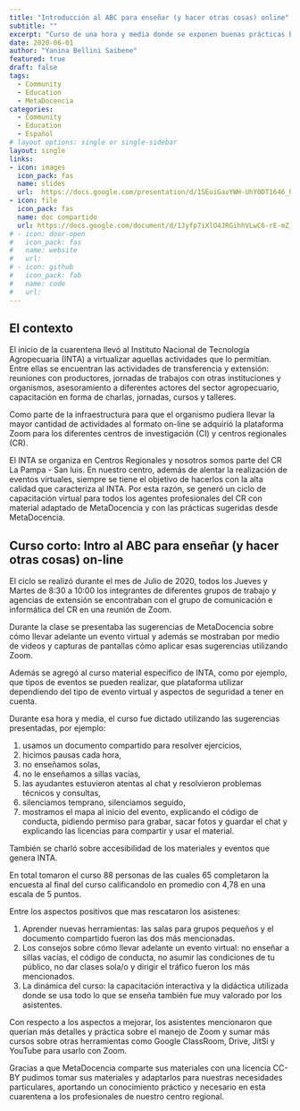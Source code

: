 ```yaml
---
title: "Introducción al ABC para enseñar (y hacer otras cosas) online"
subtitle: ""
excerpt: "Curso de una hora y media donde se exponen buenas prácticas basadas en evidencia para organizar buenos eventos on-line"
date: 2020-06-01
author: "Yanina Bellini Saibene"
featured: true
draft: false
tags:
  - Community
  - Education
  - MetaDocencia
categories:
  - Community
  - Education
  - Español
# layout options: single or single-sidebar
layout: single
links:
- icon: images
  icon_pack: fas
  name: slides
  url:  https://docs.google.com/presentation/d/1SEuiGavYWH-UhY0DT1646_h0Z1jpQqUVczE7jUQQgYw/edit?usp=sharing
- icon: file
  icon_pack: fas
  name: doc compartido
  url: https://docs.google.com/document/d/1Jyfp7iXlO4JRGihhVLwC6-rE-mZ_ZKKCQBBrTeSWLpU/edit?usp=sharing
# - icon: door-open
#   icon_pack: fas
#   name: website
#   url: 
# - icon: github
#   icon_pack: fab
#   name: code
#   url: 
---
```


## El contexto

El inicio de la cuarentena llevó al Instituto Nacional de Tecnología Agropecuaria (INTA) a virtualizar aquellas actividades que lo permitían. Entre ellas se encuentran las actividades de transferencia y extensión: reuniones con productores, jornadas de trabajos con otras instituciones y organismos, asesoramiento a diferentes actores del sector agropecuario, capacitación en forma de charlas, jornadas, cursos y talleres.

Como parte de la infraestructura para que el organismo pudiera llevar la mayor cantidad de actividades al formato on-line se adquirió la plataforma Zoom para los diferentes centros de investigación (CI) y centros regionales (CR).

El INTA se organiza en Centros Regionales y nosotros somos parte del CR La Pampa - San luis.  En nuestro centro, además de alentar la realización de eventos virtuales, siempre se tiene el objetivo de hacerlos con la alta calidad que caracteriza al INTA.  Por esta razón, se generó un ciclo de capacitación virtual para todos los agentes profesionales del CR con material adaptado de MetaDocencia y con las prácticas sugeridas desde MetaDocencia.

## Curso corto: Intro al ABC para enseñar (y hacer otras cosas) on-line

El ciclo se realizó durante el mes de Julio de 2020, todos los Jueves y Martes de 8:30 a 10:00 los integrantes de diferentes grupos de trabajo y agencias de extensión se encontraban con el grupo de comunicación e informática del CR en una reunión de Zoom.

Durante la clase se presentaba las sugerencias de MetaDocencia sobre cómo llevar adelante un evento virtual y además se mostraban por medio de videos y capturas de pantallas cómo aplicar esas sugerencias utilizando Zoom.

Además se agregó al curso material específico de INTA, como por ejemplo, que tipos de eventos se pueden realizar, que plataforma utilizar dependiendo del tipo de evento virtual y aspectos de seguridad a tener en cuenta.

Durante esa hora y media, el curso fue dictado utilizando las sugerencias presentadas, por ejemplo:

1. usamos un documento compartido para resolver ejercicios,
2. hicimos pausas cada hora,
3. no enseñamos solas,
4. no le enseñamos a sillas vacías,
5. las ayudantes estuvieron atentas al chat y resolvieron problemas técnicos y consultas,
6. silenciamos temprano, silenciamos seguido,
7. mostramos el mapa al inicio del evento, explicando el código de conducta, pidiendo permiso para grabar, sacar fotos y guardar el chat y explicando las licencias para compartir y usar el material.

También se charló sobre accesibilidad de los materiales y eventos que genera INTA.

En total tomaron el curso 88 personas de las cuales 65 completaron la encuesta al final del curso calificandolo en promedio con 4,78 en una escala de 5 puntos.

Entre los aspectos positivos que mas rescataron los asistenes:

1. Aprender nuevas herramientas: las salas para grupos pequeños y el documento compartido fueron las dos más mencionadas.
2. Los consejos sobre cómo llevar adelante un evento virtual: no enseñar a sillas vacías, el código de conducta, no asumir las condiciones de tu público, no dar clases sola/o y dirigir el tráfico fueron los más mencionados.
3. La dinámica del curso: la capacitación interactiva y la didáctica utilizada donde se usa todo lo que se enseña también fue muy valorado por los asistentes.

Con respecto a los aspectos a mejorar, los asistentes mencionaron que querían más detalles y práctica sobre el manejo de Zoom y sumar más cursos sobre otras herramientas como Google ClassRoom, Drive, JitSi y YouTube para usarlo con Zoom.

Gracias a que MetaDocencia comparte sus materiales con una licencia CC-BY pudimos tomar sus materiales y adaptarlos para nuestras necesidades particulares, aportando un conocimiento práctico y necesario en esta cuarentena a los profesionales de nuestro centro regional.
